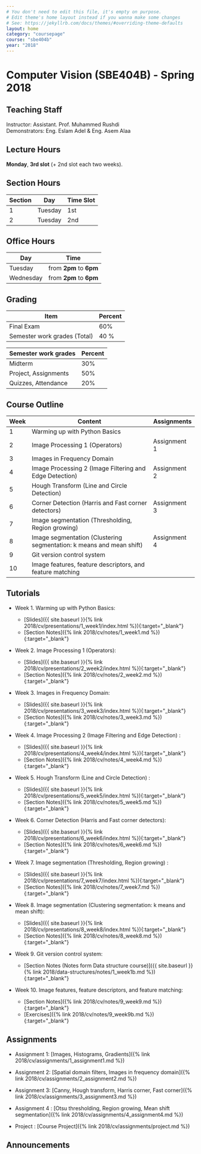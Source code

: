 ```yaml
---
# You don't need to edit this file, it's empty on purpose.
# Edit theme's home layout instead if you wanna make some changes
# See: https://jekyllrb.com/docs/themes/#overriding-theme-defaults
layout: home
category: "coursepage"
course: "sbe404b"
year: "2018"
---
```

# Computer Vision \(SBE404B\) - Spring 2018

## Teaching Staff

Instructor: Assistant. Prof. Muhammed Rushdi  
Demonstrators:  Eng. Eslam Adel & Eng. Asem Alaa <a href="https://a-alaa.github.io"><i class="fab fa-home"></i></a> 

## Lecture Hours

**Monday**, **3rd slot** (+ 2nd slot each two weeks).

## Section Hours

| Section | Day | Time Slot |
|---------|-----|-----------|
|   1     | Tuesday | 1st |
|   2     | Tuesday | 2nd |

## Office Hours

| Day | Time |
|-----|-----------|
| Tuesday | from **2pm** to **6pm** |
| Wednesday | from **2pm** to **6pm** |

## Grading

| Item | Percent  |
|-----|-----------|
| Final Exam | 60%  |
| Semester work grades (Total) | 40 % |

| Semester work grades |Percent |
|--------------|------------|
| Midterm | 30% |
| Project, Assignments | 50% |
| Quizzes, Attendance| 20% |



## Course Outline

| Week | Content |  Assignments
|------|-----------------|-----|
|   1  | Warming up with Python Basics |
|   2  | Image Processing 1 (Operators)            | Assignment 1| 
|   3  | Images in Frequency Domain    |
|   4  | Image Processing 2 (Image Filtering and Edge Detection) |  Assignment 2|
|   5  | Hough Transform (Line and Circle Detection) |  
|   6  | Corner Detection (Harris and Fast corner detectors) |  Assignment 3
|   7  | Image segmentation (Thresholding, Region growing) |  
|   8  | Image segmentation (Clustering segmentation: k means and mean shift) |  Assignment 4
|   9  | Git version control system |  
|   10 |  Image features, feature descriptors, and feature matching  | 






## Tutorials

* Week 1. Warming up with Python Basics:
    * [Slides]({{ site.baseurl }}{% link 2018/cv/presentations/1_week1/index.html %}){:target="_blank"}
    * [Section Notes]({% link 2018/cv/notes/1_week1.md %}){:target="_blank"}


* Week 2. Image Processing 1 (Operators):
    * [Slides]({{ site.baseurl }}{% link 2018/cv/presentations/2_week2/index.html %}){:target="_blank"}
    * [Section Notes]({% link 2018/cv/notes/2_week2.md %}){:target="_blank"}

* Week 3. Images in Frequency Domain:
    * [Slides]({{ site.baseurl }}{% link 2018/cv/presentations/3_week3/index.html %}){:target="_blank"}
    * [Section Notes]({% link 2018/cv/notes/3_week3.md %}){:target="_blank"}

* Week 4. Image Processing 2 (Image Filtering and Edge Detection) :
    * [Slides]({{ site.baseurl }}{% link 2018/cv/presentations/4_week4/index.html %}){:target="_blank"}
    * [Section Notes]({% link 2018/cv/notes/4_week4.md %}){:target="_blank"}

* Week 5. Hough Transform (Line and Circle Detection) :
    * [Slides]({{ site.baseurl }}{% link 2018/cv/presentations/5_week5/index.html %}){:target="_blank"}
    * [Section Notes]({% link 2018/cv/notes/5_week5.md %}){:target="_blank"}

* Week 6. Corner Detection (Harris and Fast corner detectors):
    * [Slides]({{ site.baseurl }}{% link 2018/cv/presentations/6_week6/index.html %}){:target="_blank"}
    * [Section Notes]({% link 2018/cv/notes/6_week6.md %}){:target="_blank"}

* Week 7. Image segmentation (Thresholding, Region growing) :
    * [Slides]({{ site.baseurl }}{% link 2018/cv/presentations/7_week7/index.html %}){:target="_blank"}
    * [Section Notes]({% link 2018/cv/notes/7_week7.md %}){:target="_blank"}

* Week 8. Image segmentation (Clustering segmentation: k means and mean shift):
    * [Slides]({{ site.baseurl }}{% link 2018/cv/presentations/8_week8/index.html %}){:target="_blank"}
    * [Section Notes]({% link 2018/cv/notes/8_week8.md %}){:target="_blank"}

* Week 9. Git version control system:
    * [Section Notes (Notes form Data structure course)]({{ site.baseurl }}{% link 2018/data-structures/notes/1_week1b.md %}){:target="_blank"}

* Week 10. Image features, feature descriptors, and feature matching:
    * [Section Notes]({% link 2018/cv/notes/9_week9.md %}){:target="_blank"}
    * [Exercises]({% link 2018/cv/notes/9_week9b.md %}){:target="_blank"}

## Assignments
* Assignment 1: [Images, Histograms, Gradients]({% link 2018/cv/assignments/1_assignment1.md %})

* Assignment 2: [Spatial domain filters, Images in frequency domain]({% link 2018/cv/assignments/2_assignment2.md %})

* Assignment 3: [Canny, Hough transform, Harris corner, Fast corner]({% link 2018/cv/assignments/3_assignment3.md %})

* Assignment 4 : [Otsu thresholding, Region growing, Mean shift segmentation]({% link 2018/cv/assignments/4_assignment4.md %})

* Project : [Course Project]({% link 2018/cv/assignments/project.md %})


## Announcements
